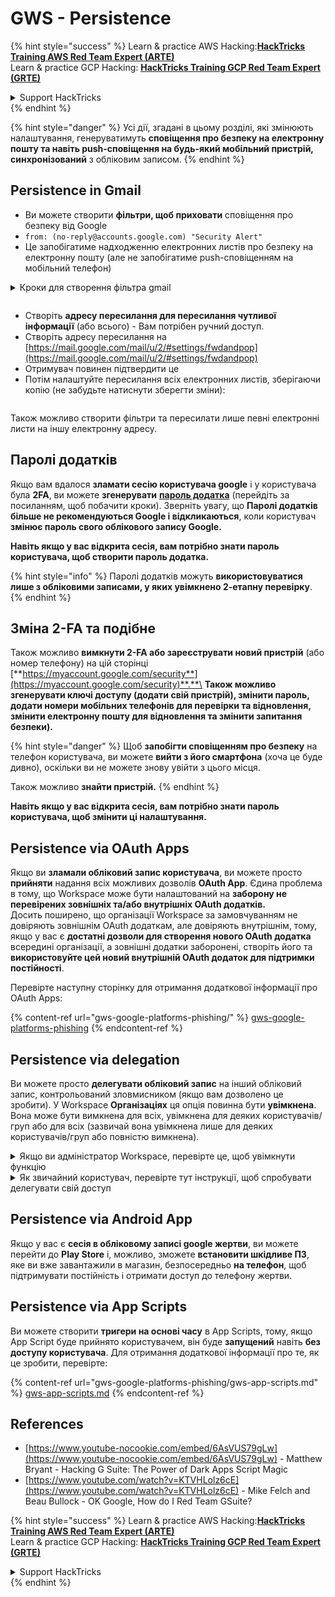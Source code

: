 # GWS - Persistence

{% hint style="success" %}
Learn & practice AWS Hacking:<img src="../../.gitbook/assets/image (1) (1) (1) (1).png" alt="" data-size="line">[**HackTricks Training AWS Red Team Expert (ARTE)**](https://training.hacktricks.xyz/courses/arte)<img src="../../.gitbook/assets/image (1) (1) (1) (1).png" alt="" data-size="line">\
Learn & practice GCP Hacking: <img src="../../.gitbook/assets/image (2) (1).png" alt="" data-size="line">[**HackTricks Training GCP Red Team Expert (GRTE)**<img src="../../.gitbook/assets/image (2) (1).png" alt="" data-size="line">](https://training.hacktricks.xyz/courses/grte)

<details>

<summary>Support HackTricks</summary>

* Check the [**subscription plans**](https://github.com/sponsors/carlospolop)!
* **Join the** 💬 [**Discord group**](https://discord.gg/hRep4RUj7f) or the [**telegram group**](https://t.me/peass) or **follow** us on **Twitter** 🐦 [**@hacktricks\_live**](https://twitter.com/hacktricks_live)**.**
* **Share hacking tricks by submitting PRs to the** [**HackTricks**](https://github.com/carlospolop/hacktricks) and [**HackTricks Cloud**](https://github.com/carlospolop/hacktricks-cloud) github repos.

</details>
{% endhint %}

{% hint style="danger" %}
Усі дії, згадані в цьому розділі, які змінюють налаштування, генеруватимуть **сповіщення про безпеку на електронну пошту та навіть push-сповіщення на будь-який мобільний пристрій, синхронізований** з обліковим записом.
{% endhint %}

## **Persistence in Gmail**

* Ви можете створити **фільтри, щоб приховати** сповіщення про безпеку від Google
* `from: (no-reply@accounts.google.com) "Security Alert"`
* Це запобігатиме надходженню електронних листів про безпеку на електронну пошту (але не запобігатиме push-сповіщенням на мобільний телефон)

<details>

<summary>Кроки для створення фільтра gmail</summary>

(Інструкції з [**тут**](https://support.google.com/mail/answer/6579))

1. Відкрийте [Gmail](https://mail.google.com/).
2. У полі пошуку вгорі натисніть Показати параметри пошуку ![photos tune](https://lh3.googleusercontent.com/cD6YR_YvqXqNKxrWn2NAWkV6tjJtg8vfvqijKT1_9zVCrl2sAx9jROKhLqiHo2ZDYTE=w36).
3. Введіть свої критерії пошуку. Якщо ви хочете перевірити, чи правильно спрацював ваш пошук, подивіться, які електронні листи з'являються, натиснувши **Пошук**.
4. У нижній частині вікна пошуку натисніть **Створити фільтр**.
5. Виберіть, що ви хочете, щоб фільтр робив.
6. Натисніть **Створити фільтр**.

Перевірте свій поточний фільтр (щоб видалити їх) за адресою [https://mail.google.com/mail/u/0/#settings/filters](https://mail.google.com/mail/u/0/#settings/filters)

</details>

<figure><img src="../../.gitbook/assets/image (331).png" alt=""><figcaption></figcaption></figure>

* Створіть **адресу пересилання для пересилання чутливої інформації** (або всього) - Вам потрібен ручний доступ.
* Створіть адресу пересилання на [https://mail.google.com/mail/u/2/#settings/fwdandpop](https://mail.google.com/mail/u/2/#settings/fwdandpop)
* Отримувач повинен підтвердити це
* Потім налаштуйте пересилання всіх електронних листів, зберігаючи копію (не забудьте натиснути зберегти зміни):

<figure><img src="../../.gitbook/assets/image (332).png" alt=""><figcaption></figcaption></figure>

Також можливо створити фільтри та пересилати лише певні електронні листи на іншу електронну адресу.

## Паролі додатків

Якщо вам вдалося **зламати сесію користувача google** і у користувача була **2FA**, ви можете **згенерувати** [**пароль додатка**](https://support.google.com/accounts/answer/185833?hl=en) (перейдіть за посиланням, щоб побачити кроки). Зверніть увагу, що **Паролі додатків більше не рекомендуються Google і відкликаються**, коли користувач **змінює пароль свого облікового запису Google.**

**Навіть якщо у вас відкрита сесія, вам потрібно знати пароль користувача, щоб створити пароль додатка.**

{% hint style="info" %}
Паролі додатків можуть **використовуватися лише з обліковими записами, у яких увімкнено 2-етапну перевірку**.
{% endhint %}

## Зміна 2-FA та подібне

Також можливо **вимкнути 2-FA або зареєструвати новий пристрій** (або номер телефону) на цій сторінці [**https://myaccount.google.com/security**](https://myaccount.google.com/security)**.**\
**Також можливо згенерувати ключі доступу (додати свій пристрій), змінити пароль, додати номери мобільних телефонів для перевірки та відновлення, змінити електронну пошту для відновлення та змінити запитання безпеки).**

{% hint style="danger" %}
Щоб **запобігти сповіщенням про безпеку** на телефон користувача, ви можете **вийти з його смартфона** (хоча це буде дивно), оскільки ви не можете знову увійти з цього місця.

Також можливо **знайти пристрій.**
{% endhint %}

**Навіть якщо у вас відкрита сесія, вам потрібно знати пароль користувача, щоб змінити ці налаштування.**

## Persistence via OAuth Apps

Якщо ви **зламали обліковий запис користувача**, ви можете просто **прийняти** надання всіх можливих дозволів **OAuth App**. Єдина проблема в тому, що Workspace може бути налаштований на **заборону не перевірених зовнішніх та/або внутрішніх OAuth додатків.**\
Досить поширено, що організації Workspace за замовчуванням не довіряють зовнішнім OAuth додаткам, але довіряють внутрішнім, тому, якщо у вас є **достатні дозволи для створення нового OAuth додатка** всередині організації, а зовнішні додатки заборонені, створіть його та **використовуйте цей новий внутрішній OAuth додаток для підтримки постійності**.

Перевірте наступну сторінку для отримання додаткової інформації про OAuth Apps:

{% content-ref url="gws-google-platforms-phishing/" %}
[gws-google-platforms-phishing](gws-google-platforms-phishing/)
{% endcontent-ref %}

## Persistence via delegation

Ви можете просто **делегувати обліковий запис** на інший обліковий запис, контрольований зловмисником (якщо вам дозволено це зробити). У Workspace **Організаціях** ця опція повинна бути **увімкнена**. Вона може бути вимкнена для всіх, увімкнена для деяких користувачів/груп або для всіх (зазвичай вона увімкнена лише для деяких користувачів/груп або повністю вимкнена).

<details>

<summary>Якщо ви адміністратор Workspace, перевірте це, щоб увімкнути функцію</summary>

(Інформація [скопійована з документації](https://support.google.com/a/answer/7223765))

Як адміністратор вашої організації (наприклад, вашої роботи або школи), ви контролюєте, чи можуть користувачі делегувати доступ до свого облікового запису Gmail. Ви можете дозволити всім мати можливість делегувати свій обліковий запис. Або лише дозволити людям з певних відділів налаштувати делегування. Наприклад, ви можете:

* Додати адміністративного асистента як делегата на свій обліковий запис Gmail, щоб вони могли читати та надсилати електронні листи від вашого імені.
* Додати групу, таку як ваш відділ продажів, у Групи як делегата, щоб надати всім доступ до одного облікового запису Gmail.

Користувачі можуть делегувати доступ лише іншому користувачеві в тій же організації, незалежно від їх домену чи організаційної одиниці.

#### Обмеження та обмеження делегування

* **Дозволити користувачам надавати доступ до своєї поштової скриньки Google групі** опція: Щоб використовувати цю опцію, вона повинна бути увімкнена для ОУ делегованого облікового запису та для кожного члена групи ОУ. Члени групи, які належать до ОУ без увімкненої цієї опції, не можуть отримати доступ до делегованого облікового запису.
* При звичайному використанні 40 делегованих користувачів можуть отримати доступ до облікового запису Gmail одночасно. Вище середнього використання одним або кількома делегатами може зменшити цю кількість.
* Автоматизовані процеси, які часто отримують доступ до Gmail, також можуть зменшити кількість делегатів, які можуть отримати доступ до облікового запису одночасно. Ці процеси включають API або розширення браузера, які часто отримують доступ до Gmail.
* Один обліковий запис Gmail підтримує до 1,000 унікальних делегатів. Група в Групах вважається одним делегатом щодо обмеження.
* Делегування не збільшує обмеження для облікового запису Gmail. Облікові записи Gmail з делегованими користувачами мають стандартні обмеження та політики облікового запису Gmail. Для отримання додаткової інформації відвідайте [Обмеження та політики Gmail](https://support.google.com/a/topic/28609).

#### Крок 1: Увімкніть делегування Gmail для своїх користувачів

**Перед початком:** Щоб застосувати налаштування для певних користувачів, помістіть їхні облікові записи в [організаційну одиницю](https://support.google.com/a/topic/1227584).

1.  [Увійдіть](https://admin.google.com/) до своєї [консолі адміністратора Google](https://support.google.com/a/answer/182076).

Увійдіть, використовуючи _обліковий запис адміністратора_, а не свій поточний обліковий запис CarlosPolop@gmail.com
2. У консолі адміністратора перейдіть до Меню ![](https://storage.googleapis.com/support-kms-prod/JxKYG9DqcsormHflJJ8Z8bHuyVI5YheC0lAp)![і потім](https://storage.googleapis.com/support-kms-prod/Th2Tx0uwPMOhsMPn7nRXMUo3vs6J0pto2DTn)![](https://storage.googleapis.com/support-kms-prod/ocGtUSENh4QebLpvZcmLcNRZyaTBcolMRSyl) **Додатки**![і потім](https://storage.googleapis.com/support-kms-prod/Th2Tx0uwPMOhsMPn7nRXMUo3vs6J0pto2DTn)**Google Workspace**![і потім](https://storage.googleapis.com/support-kms-prod/Th2Tx0uwPMOhsMPn7nRXMUo3vs6J0pto2DTn)**Gmail**![і потім](https://storage.googleapis.com/support-kms-prod/Th2Tx0uwPMOhsMPn7nRXMUo3vs6J0pto2DTn)**Налаштування користувача**.
3. Щоб застосувати налаштування для всіх, залиште вибраною верхню організаційну одиницю. В іншому випадку виберіть дочірню [організаційну одиницю](https://support.google.com/a/topic/1227584).
4. Натисніть **Делегування пошти**.
5. Поставте галочку в полі **Дозволити користувачам делегувати доступ до своєї поштової скриньки іншим користувачам у домені**.
6. (Необов'язково) Щоб дозволити користувачам вказати, яка інформація про відправника включена в делеговані повідомлення, поставте галочку в полі **Дозволити користувачам налаштувати це налаштування**.
7. Виберіть опцію для стандартної інформації про відправника, яка включена в повідомлення, надіслані делегатами:
* **Показати власника облікового запису та делегата, який надіслав електронний лист**—Повідомлення містять адреси електронної пошти власника облікового запису Gmail та делегата.
* **Показати лише власника облікового запису**—Повідомлення містять лише адресу електронної пошти власника облікового запису Gmail. Адреса електронної пошти делегата не включена.
8. (Необов'язково) Щоб дозволити користувачам додати групу в Групи як делегата, поставте галочку в полі **Дозволити користувачам надавати доступ до своєї поштової скриньки Google групі**.
9. Натисніть **Зберегти**. Якщо ви налаштували дочірню організаційну одиницю, ви можете **успадкувати** або **перезаписати** налаштування батьківської організаційної одиниці.
10. (Необов'язково) Щоб увімкнути делегування Gmail для інших організаційних одиниць, повторіть кроки 3–9.

Зміни можуть зайняти до 24 годин, але зазвичай відбуваються швидше. [Дізнайтеся більше](https://support.google.com/a/answer/7514107)

#### Крок 2: Нехай користувачі налаштують делегатів для своїх облікових записів

Після того, як ви увімкнете делегування, ваші користувачі переходять до налаштувань Gmail, щоб призначити делегатів. Делегати можуть читати, надсилати та отримувати повідомлення від імені користувача.

Для отримання додаткової інформації направте користувачів до [Делегування та співпраця в електронній пошті](https://support.google.com/a/users/answer/138350).

</details>

<details>

<summary>Як звичайний користувач, перевірте тут інструкції, щоб спробувати делегувати свій доступ</summary>

(Інформація скопійована [**з документації**](https://support.google.com/mail/answer/138350))

Ви можете додати до 10 делегатів.

Якщо ви використовуєте Gmail через свою роботу, школу або іншу організацію:

* Ви можете додати до 1000 делегатів у межах вашої організації.
* При звичайному використанні 40 делегатів можуть отримати доступ до облікового запису Gmail одночасно.
* Якщо ви використовуєте автоматизовані процеси, такі як API або розширення браузера, кілька делегатів можуть отримати доступ до облікового запису Gmail одночасно.

1. На своєму комп'ютері відкрийте [Gmail](https://mail.google.com/). Ви не можете додати делегатів з програми Gmail.
2. У правому верхньому куті натисніть Налаштування ![Settings](https://lh3.googleusercontent.com/p3J-ZSPOLtuBBR_ofWTFDfdgAYQgi8mR5c76ie8XQ2wjegk7-yyU5zdRVHKybQgUlQ=w36-h36) ![і потім](https://lh3.googleusercontent.com/3_l97rr0GvhSP2XV5OoCkV2ZDTIisAOczrSdzNCBxhIKWrjXjHucxNwocghoUa39gw=w36-h36) **Переглянути всі налаштування**.
3. Натисніть вкладку **Облікові записи та імпорт** або **Облікові записи**.
4. У розділі "Надати доступ до свого облікового запису" натисніть **Додати інший обліковий запис**. Якщо ви використовуєте Gmail через свою роботу або школу, ваша організація може обмежити делегування електронної пошти. Якщо ви не бачите цього налаштування, зв'яжіться з адміністратором.
* Якщо ви не бачите "Надати доступ до свого облікового запису", то це обмежено.
5. Введіть адресу електронної пошти особи, яку ви хочете додати. Якщо ви використовуєте Gmail через свою роботу, школу або іншу організацію, і ваш адміністратор це дозволяє, ви можете ввести адресу електронної пошти групи. Ця група повинна мати той же домен, що й ваша організація. Зовнішнім членам групи відмовлено в доступі до делегування.\
\
**Важливо:** Якщо обліковий запис, який ви делегуєте, є новим обліковим записом або пароль був скинутий, адміністратор повинен вимкнути вимогу змінити пароль, коли ви вперше входите.

* [Дізнайтеся, як адміністратор може створити користувача](https://support.google.com/a/answer/33310).
* [Дізнайтеся, як адміністратор може скинути паролі](https://support.google.com/a/answer/33319).

6\. Натисніть **Наступний крок** ![і потім](https://lh3.googleusercontent.com/QbWcYKta5vh_4-OgUeFmK-JOB0YgLLoGh69P478nE6mKdfpWQniiBabjF7FVoCVXI0g=h36) **Надіслати електронний лист для надання доступу**.

Людина, яку ви додали, отримає електронний лист з проханням підтвердити. Запрошення закінчується через тиждень.

Якщо ви додали групу, усі члени групи стануть делегатами без необхідності підтвердження.

Примітка: Може знадобитися до 24 годин, щоб делегування почало діяти.

</details>

## Persistence via Android App

Якщо у вас є **сесія в обліковому записі google жертви**, ви можете перейти до **Play Store** і, можливо, зможете **встановити шкідливе ПЗ**, яке ви вже завантажили в магазин, безпосередньо **на телефон**, щоб підтримувати постійність і отримати доступ до телефону жертви.

## **Persistence via** App Scripts

Ви можете створити **тригери на основі часу** в App Scripts, тому, якщо App Script буде прийнято користувачем, він буде **запущений** навіть **без доступу користувача**. Для отримання додаткової інформації про те, як це зробити, перевірте:

{% content-ref url="gws-google-platforms-phishing/gws-app-scripts.md" %}
[gws-app-scripts.md](gws-google-platforms-phishing/gws-app-scripts.md)
{% endcontent-ref %}

## References

* [https://www.youtube-nocookie.com/embed/6AsVUS79gLw](https://www.youtube-nocookie.com/embed/6AsVUS79gLw) - Matthew Bryant - Hacking G Suite: The Power of Dark Apps Script Magic
* [https://www.youtube.com/watch?v=KTVHLolz6cE](https://www.youtube.com/watch?v=KTVHLolz6cE) - Mike Felch and Beau Bullock - OK Google, How do I Red Team GSuite?

{% hint style="success" %}
Learn & practice AWS Hacking:<img src="../../.gitbook/assets/image (1) (1) (1) (1).png" alt="" data-size="line">[**HackTricks Training AWS Red Team Expert (ARTE)**](https://training.hacktricks.xyz/courses/arte)<img src="../../.gitbook/assets/image (1) (1) (1) (1).png" alt="" data-size="line">\
Learn & practice GCP Hacking: <img src="../../.gitbook/assets/image (2) (1).png" alt="" data-size="line">[**HackTricks Training GCP Red Team Expert (GRTE)**<img src="../../.gitbook/assets/image (2) (1).png" alt="" data-size="line">](https://training.hacktricks.xyz/courses/grte)

<details>

<summary>Support HackTricks</summary>

* Check the [**subscription plans**](https://github.com/sponsors/carlospolop)!
* **Join the** 💬 [**Discord group**](https://discord.gg/hRep4RUj7f) or the [**telegram group**](https://t.me/peass) or **follow** us on **Twitter** 🐦 [**@hacktricks\_live**](https://twitter.com/hacktricks_live)**.**
* **Share hacking tricks by submitting PRs to the** [**HackTricks**](https://github.com/carlospolop/hacktricks) and [**HackTricks Cloud**](https://github.com/carlospolop/hacktricks-cloud) github repos.

</details>
{% endhint %}
